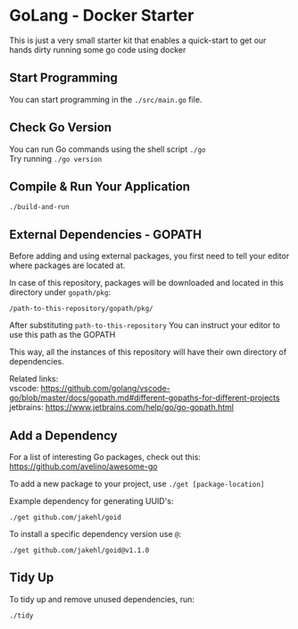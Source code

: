 # GoLang - Docker Starter

This is just a very small starter kit that enables 
a quick-start to get our hands dirty 
running some go code using docker

## Start Programming

You can start programming in the `./src/main.go` file.

## Check Go Version

You can run Go commands using the shell script `./go`  
Try running `./go version`

## Compile & Run Your Application

```
./build-and-run
```

## External Dependencies - GOPATH

Before adding and using external packages, you first need to tell your editor where packages are located at.  

In case of this repository, packages will be downloaded and located in this directory under `gopath/pkg`:  
```
/path-to-this-repository/gopath/pkg/
```
After substituting `path-to-this-repository` You can instruct your editor to use this path as the GOPATH  

This way, all the instances of this repository will have their own directory of dependencies.

Related links:  
vscode: https://github.com/golang/vscode-go/blob/master/docs/gopath.md#different-gopaths-for-different-projects  
jetbrains: https://www.jetbrains.com/help/go/go-gopath.html

## Add a Dependency

For a list of interesting Go packages, check out this:  
https://github.com/avelino/awesome-go

To add a new package to your project, use `./get [package-location]`  

Example dependency for generating UUID's:
```
./get github.com/jakehl/goid
```

To install a specific dependency version use `@`:  
```
./get github.com/jakehl/goid@v1.1.0
```

## Tidy Up

To tidy up and remove unused dependencies, run:  
```
./tidy
```